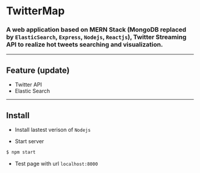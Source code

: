 # TwitterMap
### A web application based on MERN Stack (MongoDB replaced by `ElasticSearch`, `Express`, `Nodejs`, `Reactjs`), Twitter Streaming API to realize hot tweets searching and visualization.

---

## Feature (update)

- Twitter API
- Elastic Search

---

## Install

- Install lastest verison of `Nodejs`

- Start server
```bash
$ npm start
```
- Test page with url `localhost:8000`

